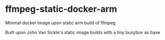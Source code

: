 # ffmpeg-static-docker-arm
Minimal docker image upon static arm build of ffmpeg 

Built upon John Van Sickle's static image builds with a tiny busybox as base

